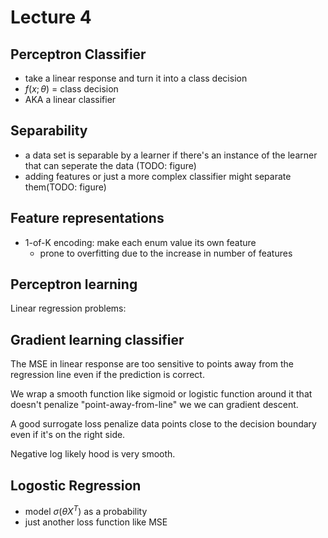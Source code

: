 # Lecture 4

## Perceptron Classifier

- take a linear response and turn it into a class decision
- $f(x;\theta)$ = class decision
- AKA a linear classifier

## Separability

- a data set is separable by a learner if there's an instance of the learner that can seperate the data (TODO: figure)
- adding features or just a more complex classifier might separate them(TODO: figure)

## Feature representations

- 1-of-K encoding: make each enum value its own feature
  - prone to overfitting due to the increase in number of features

## Perceptron learning

Linear regression problems:

## Gradient learning classifier

The MSE in linear response are too sensitive to points away from the regression line even if the prediction is correct.

We wrap a smooth function like sigmoid or logistic function around it that doesn't penalize "point-away-from-line" we we can gradient descent.

A good surrogate loss penalize data points close to the decision boundary even if it's on the right side.

Negative log likely hood is very smooth.


## Logostic Regression

- model $\sigma(\theta X^T)$ as a probability
- just another loss function like MSE
